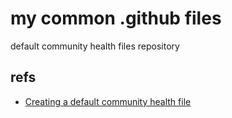 # my common .github files

default community health files repository

## refs

- [Creating a default community health file](https://docs.github.com/ja/communities/setting-up-your-project-for-healthy-contributions/creating-a-default-community-health-file)
